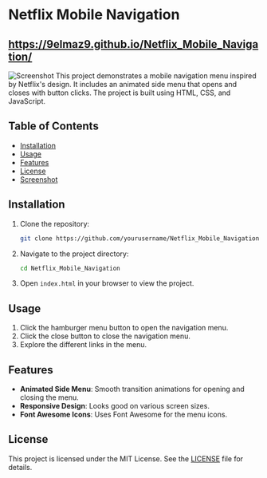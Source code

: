 # Netflix Mobile Navigation


##  https://9elmaz9.github.io/Netflix_Mobile_Navigation/

![Screenshot](link-to-your-screenshot-image)
This project demonstrates a mobile navigation menu inspired by Netflix's design. It includes an animated side menu that opens and closes with button clicks. The project is built using HTML, CSS, and JavaScript.

## Table of Contents

- [Installation](#installation)
- [Usage](#usage)
- [Features](#features)
- [License](#license)
- [Screenshot](#screenshot)

## Installation

1. Clone the repository:
    ```bash
    git clone https://github.com/yourusername/Netflix_Mobile_Navigation.git
    ```

2. Navigate to the project directory:
    ```bash
    cd Netflix_Mobile_Navigation
    ```

3. Open `index.html` in your browser to view the project.

## Usage

1. Click the hamburger menu button to open the navigation menu.
2. Click the close button to close the navigation menu.
3. Explore the different links in the menu.

## Features

- **Animated Side Menu**: Smooth transition animations for opening and closing the menu.
- **Responsive Design**: Looks good on various screen sizes.
- **Font Awesome Icons**: Uses Font Awesome for the menu icons.

## License

This project is licensed under the MIT License. See the [LICENSE](LICENSE) file for details.


